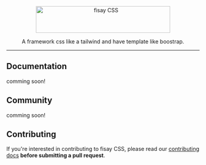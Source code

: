 <p align="center">
  <a href="https://tailwindcss.com" target="_blank">
    <picture>
      <source media="(prefers-color-scheme: dark)" srcset="">
      <source media="(prefers-color-scheme: light)" srcset="">
      <img alt="fisay CSS" src="" width="350" height="70" style="max-width: 100%;">
    </picture>
  </a>
</p>

<p align="center">
  A framework css like a tailwind and have template like boostrap.
</p>


<!--
<p align="center">
    <a href="https://github.com/tailwindlabs/tailwindcss/actions"><img src="https://img.shields.io/github/workflow/status/tailwindlabs/tailwindcss/Node.js%20CI" alt="Build Status"></a>
    <a href="https://www.npmjs.com/package/tailwindcss"><img src="https://img.shields.io/npm/dt/tailwindcss.svg" alt="Total Downloads"></a>
    <a href="https://github.com/tailwindcss/tailwindcss/releases"><img src="https://img.shields.io/npm/v/tailwindcss.svg" alt="Latest Release"></a>
    <a href="https://github.com/tailwindcss/tailwindcss/blob/master/LICENSE"><img src="https://img.shields.io/npm/l/tailwindcss.svg" alt="License"></a>
</p>
-->

------

## Documentation

comming soon!

## Community

comming soon!

## Contributing

If you're interested in contributing to fisay CSS, please read our [contributing docs](https://github.com/fiandev/fisay/blob/master/.github/CONTRIBUTING.md) **before submitting a pull request**.